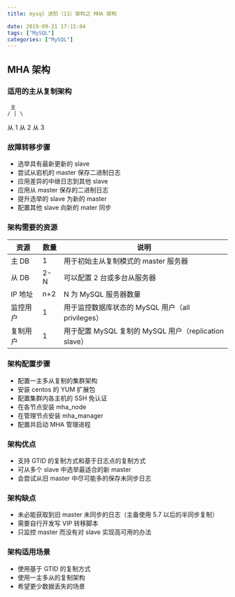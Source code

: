 ```yaml
---
title: mysql 进阶（11）架构之 MHA 架构

date: 2019-09-21 17:15:04
tags: ["MySQL"]
categories: ["MySQL"]
---
```


## MHA 架构

### 适用的主从复制架构

     主
    / | \
 从 1 从 2 从 3

### 故障转移步骤

- 选举具有最新更新的 slave
- 尝试从宕机的 master 保存二进制日志
- 应用差异的中继日志到其他 slave
- 应用从 master 保存的二进制日志
- 提升选举的 slave 为新的 master
- 配置其他 slave 向新的 mater 同步

### 架构需要的资源

|资源| 数量|说明|
|-|-|-|
|主 DB|1|用于初始主从复制模式的 master 服务器|
|从 DB|2-N|可以配置 2 台或多台从服务器|
|IP 地址|n+2|N 为 MySQL 服务器数量|
|监控用户|1|用于监控数据库状态的 MySQL 用户（all privileges）
|复制用户|1|用于配置 MySQL 复制的 MySQL 用户（replication slave）|

### 架构配置步骤

- 配置一主多从复制的集群架构
- 安装 centos 的 YUM 扩展包
- 配置集群内各主机的 SSH 免认证
- 在各节点安装 mha_node
- 在管理节点安装 mha_manager
- 配置并启动 MHA 管理进程

### 架构优点

- 支持 GTID 的复制方式和基于日志点的复制方式
- 可从多个 slave 中选举最适合的新 master
- 会尝试从旧 master 中尽可能多的保存未同步日志

### 架构缺点

- 未必能获取到旧 master 未同步的日志（主备使用 5.7 以后的半同步复制）
- 需要自行开发写 VIP 转移脚本
- 只监控 master 而没有对 slave 实现高可用的办法

### 架构适用场景

- 使用基于 GTID 的复制方式
- 使用一主多从的复制架构
- 希望更少数据丢失的场景
